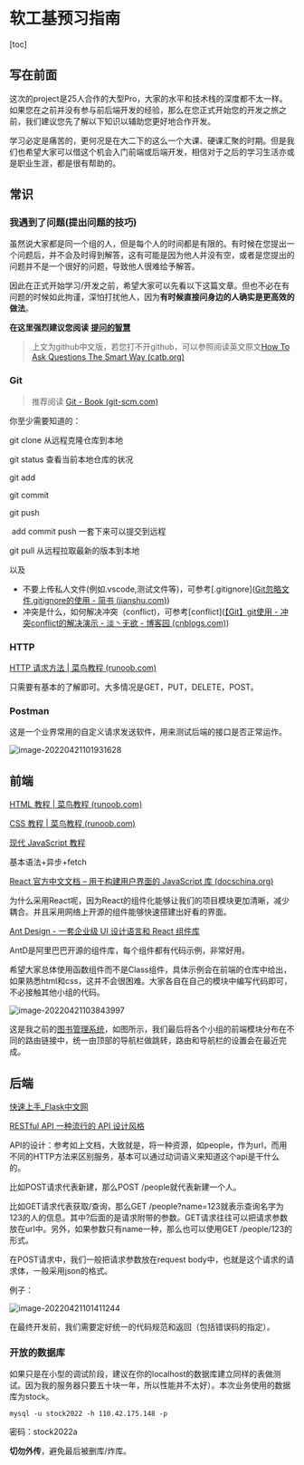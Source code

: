 # 软工基预习指南

[toc]

## 写在前面

这次的project是25人合作的大型Pro，大家的水平和技术栈的深度都不太一样。如果您在之前并没有参与前后端开发的经验，那么在您正式开始您的开发之旅之前，我们建议您先了解以下知识以辅助您更好地合作开发。

学习必定是痛苦的，更何况是在大二下的这么一个大课、硬课汇聚的时期。但是我们也希望大家可以借这个机会入门前端或后端开发，相信对于之后的学习生活亦或是职业生涯，都是很有帮助的。

## 常识

### 我遇到了问题(提出问题的技巧)

虽然说大家都是同一个组的人，但是每个人的时间都是有限的。有时候在您提出一个问题后，并不会及时得到解答，这有可能是因为他人并没有空，或者是您提出的问题并不是一个很好的问题，导致他人很难给予解答。

因此在正式开始学习/开发之前，希望大家可以先看以下这篇文章。但也不必在有问题的时候如此拘谨，深怕打扰他人，因为**有时候直接问身边的人确实是更高效的做法**。

**在这里强烈建议您阅读** [**提问的智慧**](https://github.com/tvvocold/How-To-Ask-Questions-The-Smart-Way)

> 上文为github中文版，若您打不开github，可以参照阅读英文原文[How To Ask Questions The Smart Way (catb.org)](http://www.catb.org/~esr/faqs/smart-questions.html#translations)

### Git

> 推荐阅读 [Git - Book (git-scm.com)](https://git-scm.com/book/zh/v2)

你至少需要知道的：

git clone 从远程克隆仓库到本地

git status 查看当前本地仓库的状况

git add

git commit

git push

​	add commit push 一套下来可以提交到远程

git pull 从远程拉取最新的版本到本地

以及

- 不要上传私人文件(例如.vscode,测试文件等)，可参考[.gitignore]([Git忽略文件.gitignore的使用 - 简书 (jianshu.com)](https://www.jianshu.com/p/a09a9b40ad20))
- 冲突是什么，如何解决冲突（conflict)，可参考[conflict]([【Git】git使用 - 冲突conflict的解决演示 - 淡丶无欲 - 博客园 (cnblogs.com)](https://www.cnblogs.com/VergiLyn/p/6701642.html))

### HTTP

[HTTP 请求方法 | 菜鸟教程 (runoob.com)](https://www.runoob.com/http/http-methods.html)

只需要有基本的了解即可。大多情况是GET，PUT，DELETE，POST。

### Postman

这是一个业界常用的自定义请求发送软件，用来测试后端的接口是否正常运作。

![image-20220421101931628](https://beetpic.oss-cn-hangzhou.aliyuncs.com/img/image-20220421101931628.png)

## 前端

[HTML 教程 | 菜鸟教程 (runoob.com)](https://www.runoob.com/html/html-tutorial.html)

[CSS 教程 | 菜鸟教程 (runoob.com)](https://www.runoob.com/css/css-tutorial.html)

[现代 JavaScript 教程](https://zh.javascript.info/)

基本语法+异步+fetch

[React 官方中文文档 – 用于构建用户界面的 JavaScript 库 (docschina.org)](https://react.docschina.org/)

为什么采用React呢，因为React的组件化能够让我们的项目模块更加清晰，减少耦合。并且采用网络上开源的组件能够快速搭建出好看的界面。

[Ant Design - 一套企业级 UI 设计语言和 React 组件库](https://ant.design/index-cn)

AntD是阿里巴巴开源的组件库，每个组件都有代码示例，非常好用。

希望大家总体使用函数组件而不是Class组件，具体示例会在前端的仓库中给出，如果熟悉html和css，这并不会很困难。大家各自在自己的模块中编写代码即可，不必接触其他小组的代码。

![image-20220421103843997](https://beetpic.oss-cn-hangzhou.aliyuncs.com/img/image-20220421103843997.png)

这是我之前的[图书管理系统](http://110.42.175.148/library/)，如图所示，我们最后将各个小组的前端模块分布在不同的路由链接中，统一由顶部的导航栏做跳转，路由和导航栏的设置会在最近完成。

## 后端

[快速上手_Flask中文网](https://flask.net.cn/quickstart.html)

[RESTful API 一种流行的 API 设计风格](https://restfulapi.cn/)

API的设计：参考如上文档，大致就是，将一种资源，如people，作为url，而用不同的HTTP方法来区别服务，基本可以通过动词语义来知道这个api是干什么的。

比如POST请求代表新建，那么POST /people就代表新建一个人。

比如GET请求代表获取/查询，那么GET /people?name=123就表示查询名字为123的人的信息。其中?后面的是请求附带的参数。GET请求往往可以把请求参数放在url中。另外，如果参数只有name一种，那么也可以使用GET /people/123的形式。

在POST请求中，我们一般把请求参数放在request body中，也就是这个请求的请求体，一般采用json的格式。

例子：

![image-20220421101411244](https://beetpic.oss-cn-hangzhou.aliyuncs.com/img/image-20220421101411244.png)

在最终开发前，我们需要定好统一的代码规范和返回（包括错误码的指定）。

### 开放的数据库

如果只是在小型的调试阶段，建议在你的localhost的数据库建立同样的表做测试。因为我的服务器只要五十块一年，所以性能并不太好）。本次业务使用的数据库为stock。

```shell
mysql -u stock2022 -h 110.42.175.148 -p
```

密码：stock2022a

**切勿外传**，避免最后被删库/炸库。